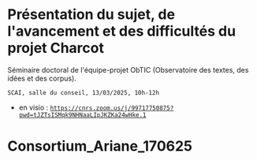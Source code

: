 # Présentation du sujet, de l'avancement et des difficultés du projet Charcot

Séminaire doctoral de l'équipe-projet ObTIC (Observatoire des textes, des idées et des corpus).

    SCAI, salle du conseil, 13/03/2025, 10h-12h

* en visio : <a href="https://cnrs.zoom.us/j/99717750875?pwd=tJZTsISMqk9NHNaaLIpJKZKa24wHke.1">`https://cnrs.zoom.us/j/99717750875?pwd=tJZTsISMqk9NHNaaLIpJKZKa24wHke.1`</a>

# Consortium_Ariane_170625
